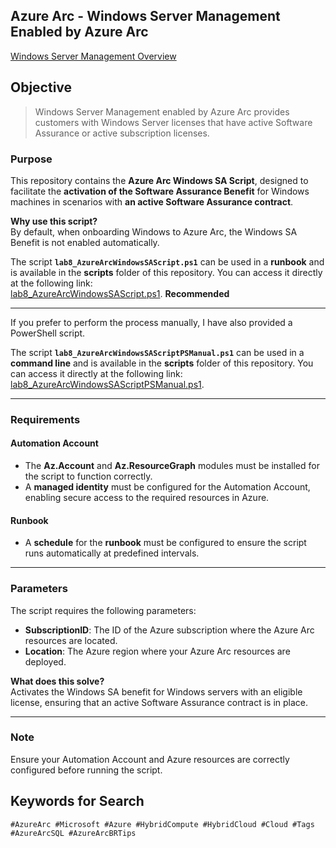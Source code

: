 ## Azure Arc - Windows Server Management Enabled by Azure Arc

[Windows Server Management Overview](https://learn.microsoft.com/en-us/azure/azure-arc/servers/windows-server-management-overview?tabs=portal#enrollment)

## Objective  
> Windows Server Management enabled by Azure Arc provides customers with Windows Server licenses that have active Software Assurance or active subscription licenses.

### Purpose

This repository contains the **Azure Arc Windows SA Script**, designed to facilitate the **activation of the Software Assurance Benefit** for Windows machines in scenarios with **an active Software Assurance contract**.

**Why use this script?**  
By default, when onboarding Windows to Azure Arc, the Windows SA Benefit is not enabled automatically.

The script **`lab8_AzureArcWindowsSAScript.ps1`** can be used in a **runbook** and is available in the **scripts** folder of this repository. You can access it directly at the following link:  
[lab8_AzureArcWindowsSAScript.ps1](https://github.com/fabiotreze/AzureArcBRTips/blob/main/scripts/lab8_AzureArcWindowsSAScript.ps1).  **Recommended**

---

If you prefer to perform the process manually, I have also provided a PowerShell script.

The script **`lab8_AzureArcWindowsSAScriptPSManual.ps1`** can be used in a **command line** and is available in the **scripts** folder of this repository. You can access it directly at the following link:  
[lab8_AzureArcWindowsSAScriptPSManual.ps1](https://github.com/fabiotreze/AzureArcBRTips/blob/main/scripts/lab8_AzureArcWindowsSAScriptPSManual.ps1).  

---

### Requirements

#### Automation Account
- The **Az.Account** and **Az.ResourceGraph** modules must be installed for the script to function correctly.  
- A **managed identity** must be configured for the Automation Account, enabling secure access to the required resources in Azure.  

#### Runbook
- A **schedule** for the **runbook** must be configured to ensure the script runs automatically at predefined intervals.  

---

### Parameters

The script requires the following parameters:

- **SubscriptionID**: The ID of the Azure subscription where the Azure Arc resources are located.
- **Location**: The Azure region where your Azure Arc resources are deployed.

**What does this solve?**  
Activates the Windows SA benefit for Windows servers with an eligible license, ensuring that an active Software Assurance contract is in place.

---

### Note
Ensure your Automation Account and Azure resources are correctly configured before running the script.

## Keywords for Search  

`#AzureArc #Microsoft #Azure #HybridCompute #HybridCloud #Cloud #Tags #AzureArcSQL #AzureArcBRTips`
